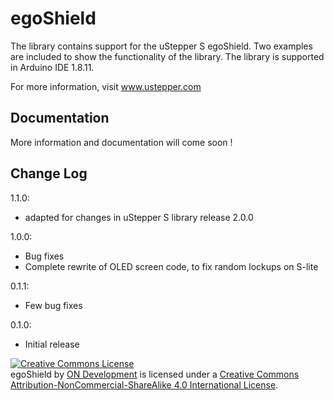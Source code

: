 # egoShield

The library contains support for the uStepper S egoShield. Two examples are included to show the functionality of the library.
The library is supported in Arduino IDE 1.8.11.

For more information, visit www.ustepper.com

## Documentation
More information and documentation will come soon !

## Change Log
1.1.0:
- adapted for changes in uStepper S library release 2.0.0

1.0.0:
- Bug fixes
- Complete rewrite of OLED screen code, to fix random lockups on S-lite

0.1.1:
- Few bug fixes

0.1.0:	
- Initial release

<a rel="license" href="http://creativecommons.org/licenses/by-nc-sa/4.0/"><img alt="Creative Commons License" style="border-width:0" src="https://i.creativecommons.org/l/by-nc-sa/4.0/88x31.png" /></a><br /><span xmlns:dct="http://purl.org/dc/terms/" property="dct:title">egoShield</span> by <a xmlns:cc="http://creativecommons.org/ns#" href="www.ustepper.com" property="cc:attributionName" rel="cc:attributionURL">ON Development</a> is licensed under a <a rel="license" href="http://creativecommons.org/licenses/by-nc-sa/4.0/">Creative Commons Attribution-NonCommercial-ShareAlike 4.0 International License</a>.
